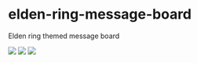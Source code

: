 # elden-ring-message-board
Elden ring themed message board

![](/client/images/logo/landing_page.png) 
![](/client/images/logo/home_screeen.png) 
![](/client/images/thread.png) 
